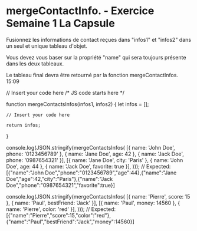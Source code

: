 # mergeContactInfo. - Exercice Semaine 1 La Capsule

Fusionnez les informations de contact reçues dans "infos1" et "infos2" dans un seul et unique tableau d'objet.

Vous devez vous baser sur la propriété "name" qui sera toujours présente dans les deux tableaux.

Le tableau final devra être retourné par la fonction mergeContactInfos.
15:09

// Insert your code here
/* JS code starts here */


function mergeContactsInfos(infos1, infos2) {
    let infos = [];

    // Insert your code here

    return infos;
}

console.log(JSON.stringify(mergeContactsInfos(
    [{ name: 'John Doe', phone: '0123456789' }, { name: 'Jane Doe', age: 42 }, { name: 'Jack Doe', phone: '0987654321' }],
    [{ name: 'Jane Doe', city: 'Paris' }, { name: 'John Doe', age: 44 }, { name: 'Jack Doe', favorite: true }],
)));
// Expected: [{"name":"John Doe","phone":"0123456789","age":44},{"name":"Jane Doe","age":42,"city":"Paris"},{"name":"Jack Doe","phone":"0987654321","favorite":true}]

console.log(JSON.stringify(mergeContactsInfos(
    [{ name: 'Pierre', score: 15 }, { name: 'Paul', bestFriend: 'Jack' }],
    [{ name: 'Paul', money: 14560 }, { name: 'Pierre', color: 'red' }],
)));
// Expected: [{"name":"Pierre","score":15,"color":"red"},{"name":"Paul","bestFriend":"Jack","money":14560}]
